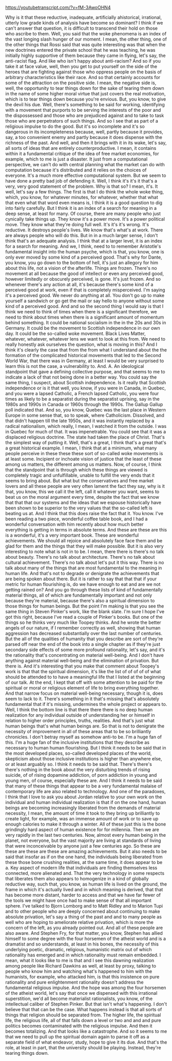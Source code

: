 https://youtubetranscript.com/?v=fM-3AwoOHN4

 Why is it that these reductive, inadequate, artificially ahistorical, irrational, utterly low grade kinds of analysis have become so dominant? I think if we can't answer that question, it is difficult to transcend their hold on those who ascribe to them. Well, you said that the woke phenomena is an index of the vast longing slash hunger of our moment. I mean, the other thing, one of the other things that Rossi said that was quite interesting was that when the new doctrines entered the private school that he was teaching, he was initially highly supportive of them because they came in flying, let's say, the anti-racist flag. And like who isn't happy about anti-racism? And so if you take it at face value, well, then you get to put yourself on the side of the heroes that are fighting against those who oppress people on the basis of arbitrary characteristics like their race. And so that certainly accounts for some of the attraction on the positive side. I mean, the negative side is, well, the opportunity to tear things down for the sake of tearing them down in the name of some higher moral virtue that just covers the real motivation, which is to tear things down because you're envious. But, you know, to give the devil his due. Well, there's something to be said for working, identifying with a movement that purports to be serving the interests of the poor and the dispossessed and those who are prejudiced against and to take to task those who are perpetrators of such things. And so I see that as part of a religious impulse to do the good. But it's so incomplete and it's so dangerous in its incompleteness because, well, partly because it provides, say, a too convenient enemy and partly because it does dispense with the richness of the past. And well, and then it brings with it in its wake, let's say, all sorts of ideas that are entirely counterproductive. I mean, it contains within it a fundamental critique of the idea of free market economies, for example, which to me is just a disaster. It just from a computational perspective, we can't do with central planning what the market can do with computation because it's distributed and it relies on the choices of everyone. It's a much more effective computational system. But we seem to have done a pretty bad job of defending it. Well, I think it's it's it that's a very, very good statement of the problem. Why is that so? I mean, it's. It well, let's say a few things. The first is that I do think the whole woke thing, which, you know, for whatever minutes, for whatever, whether that what that even what that word even means is, I think it is a good question to dig into fairly carefully. But I think it is an index of a search for meaning in a deep sense, at least for many. Of course, there are many people who just cynically take things up. They know it's a power move. It's a power political move. They know what they're doing full well. It's it's it's wrong. It's reductive. It destroys people's lives. We know that's what's at work. There are always people who will do this. But in in a much larger sense, I don't think that's an adequate analysis. I think that at a larger level, it is an index for a search for meaning. And we, I think, need to to remember Aristotle's fundamental insight into the human psyche, which is that, you know, one is only ever moved by some kind of a perceived good. That's why for Dante, you know, you go down to the bottom of hell, it's just an allegory for him about this life, not a vision of the afterlife. Things are frozen. There's no movement at all because the good of intellect or even any perceived good, however limitedly or obscurely perceived, is gone. It's just frozen. And so whenever there's any action at all, it's because there's some kind of a perceived good at work, even if that is completely misperceived. I'm saying it's a perceived good. We never do anything at all. You don't go up to make yourself a sandwich or go get the mail or say hello to anyone without some kind of a perceived good. And and so the second thing I would say is that I think we need to think of times when there is a significant therefore, we need to think about times when there is a significant amount of momentum behind something. It could be national socialism in the in the 20s and 30s in Germany. It could be the movement to Scottish independence in our own day. It could be the so-called woke movement. Black Lives Matter, whatever, whatever, whatever lens we want to look at this from. We need to really honestly ask ourselves the question, what is moving in this? And I think it's clearly the case that from the from what I understand about the the formation of the complicated historical movements that led to the Second World War, that there was in Germany, at least I would be very surprised to learn this is not the case, a vulnerability to. And. A. An ideological standpoint that gave a defining collective purpose, and that seems to me to indicate a lack of that not being done in a better way. You could say the same thing, I suspect, about Scottish independence. Is it really that Scottish independence or is it that well, you know, if you were in Canada, in Quebec, and you were a lapsed Catholic, a French lapsed Catholic, you were four times as likely to be a separatist during the separatist uprising, say in the 1980s and 1990s in Canada or 1960s through the 1990s. The Gallup Gallup poll indicated that. And so, you know, Quebec was the last place in Western Europe in some sense that, so to speak, where Catholicism. Dissolved, and that didn't happen till the late 1950s, and it was instantly replaced by a radical nationalism, which really, I mean, I watched it from the outside. I was in Quebec for much of that. It was impenetrable. You could see that it was a displaced religious doctrine. The state had taken the place of Christ. That's the simplest way of putting it. Well, that's a great, I think that's a great that's a great historical example. I mean, I think that at a minimum, what many people perceive in these these these sort of so-called woke movements is at least some. Incipient or inchoate vision of justice that the least of these among us matters, the different among us matters. Now, of course, I think that the standpoint that is through which these things are viewed is completely tragic and unfulfillable, unable to fulfill the very ends that it seems to bring about. But what but the conservatives and free market lovers and all these people are very often lament the fact they say, why is it that, you know, this we call it the left, call it whatever you want, seems to beat us on the moral argument every time, despite the fact that we know that that that our systems and the ideas that we espouse historically have been shown to be superior to the very values that the so-called left is beating us at. And I think that this does raise the fact that it. You know. I've been reading a two piece, wonderful coffee table book, and I had a wonderful conversation with him recently about how much better everything is getting in terms in absolute terms. And these are these are this is a wonderful, it's a very important book. These are wonderful achievements. We should all rejoice and absolutely face face them and be glad for them and the things that they will make possible. But it is also very interesting to note what is not in to be. I mean, there there is there's no talk about beauty. There's no talk about architecture. There's no talk about cultural achievement. There's no talk about let's put it this way. There is no talk about many of the things that are most fundamental to the meaning in human life. And that's not to degrade or denigrate the achievements that are being spoken about there. But it is rather to say that that that if your metric for human flourishing is, do we have enough to eat and are we not getting rained on? And you go through these lists of kind of fundamentally material things, all of which are fundamentally important and not only because they're material, because there's also a spiritual dimension to those things for human beings. But the point I'm making is that you see the same thing in Steven Pinker's work, like the blank slate. I'm sure I hope I've got this right, because I've read a couple of Pinker's books. But one of the things so he thinks very much like Toopey thinks. And he wrote the better angels of our nature, if I remember correctly as well, showing that human aggression has decreased substantially over the last number of centuries. But the all of the qualities of humanity that you describe are sort of they're parsed off near the end of the book into a single chapter as if they're just secondary side effects of some more profound rationality, let's say, and it's the rationality that's concentrating on material well-being. And I don't have anything against material well-being and the elimination of privation. But there is. And it's interesting that you make that comment about Toopey's work is that that the spiritual dimension, it's like the list of of of of of what should be attended to to have a meaningful life that I listed at the beginning of our talk. At the end, I kept that off with some attention to be paid for the spiritual or moral or religious element of life to bring everything together. And that narrow focus on material well-being necessary, though it is, does seem to lack to it. There's something in it that's missing that's absolutely fundamental that if it's missing, undermines the whole project or appears to. Well, I think the bottom line is that there there there is no deep human realization for any individual outside of understanding her or himself in relation to higher order principles, truths, realities. And that's just what human beings that's what human beings are. So that is not to denigrate the necessity of improvement in all of these areas that to be so brilliantly chronicles. I don't betray myself as somehow anti-to be. I'm a huge fan of this. I'm a huge fan of the inclusive institutions that they describe as necessary to human human flourishing. But I think it needs to be said that in the most developed places, so-called developed places of the world, skepticism about those inclusive institutions is higher than anywhere else, or at least arguably so. I think it needs to be said that. There's there's there's nothing in the book about the very disturbing trends of rising suicide, of of rising dopamine addiction, of porn addiction in young and young men, of course, especially these are. And I think it needs to be said that many of these things that appear to be a very fundamental malaise of contemporary life are also related to technology. And one of the paradoxes, I think that I love to ask you about Jordan relative to your own work on the individual and human individual realization is that if on the one hand, human beings are becoming increasingly liberated from the demands of material necessity, I mean, the amount of time it took to they bring up brilliantly to create light, for example, was an immense amount of work or to save up enough calories to make it through a winter. All of these just this is the bone grindingly hard aspect of human existence for for millennia. Then we are very rapidly in the last two centuries. Now, almost every human being in the planet, not everyone, but the vast majority are living at standards of living that were inconceivable by anyone just a few centuries ago. So these are these are these are these are amazing achievements. But it also needs to be said that insofar as if on the one hand, the individuals being liberated from these those bone crushing realities, at the same time, it does appear to be a. Key aspect of modern life that individuals are finding themselves less connected, more alienated and. That the very technology in some respects that liberates them also appears to homogenize in a kind of globally reductive way, such that, you know, as human life is lived on the ground, the frame in which it's actually lived and in which meaning is derived, that that has become more distant, harder to access and that we have far fewer of the tools we might have once had to make sense of that all important sphere. I've talked to Bjorn Lomborg and to Matt Ridley and to Marion Tupi and to other people who are deeply concerned about continuing to make absolute privation, let's say a thing of the past and and to many people as well who are hoping to ameliorate relative privation, which is more the concern of the left, as you already pointed out. And all of these people are also aware. And Stephen Fry, for that matter, you know, Stephen has allied himself to some degree with the four horsemen of the atheist world and is a dramatist and so understands, at least in his bones, the necessity of this underlying poetic, dramatic, religious, humanistic matrix out of which rationality has emerged and in which rationality must remain embedded. I mean, what it looks like to me is that and I see this dawning realization among people like Richard Dawkins as well, at least by proxy, talking to people who know him and watching what's happened to him with the humanists, for example, who attacked him, is that this insistence on pure rationality and pure enlightenment rationality doesn't address the fundamental religious impulse. And the hope was among the four horsemen of the atheist world, let's say that once we dispensed with this irrational superstition, we'd all become materialist rationalists, you know, of the intellectual caliber of Stephen Pinker. But that isn't what's happening. I don't believe that that can be the case. What happens instead is that all sorts of things that religion should be separated from. The higher life, the spiritual life, the religious life, all of that falls down a level or two and and and pure politics becomes contaminated with the religious impulse. And then it becomes totalizing. And that looks like a catastrophe. And so it seems to me that we need to pull up the spiritual domain again to parse it off as a separate field of what endeavor, study, hope to give it its due. And that's the role, at least in part, that the university should be playing. Instead, they're tearing things down.